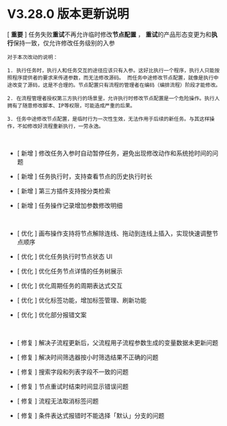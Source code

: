 # V3.28.0 版本更新说明

[ **重要** ]  任务失败**重试**不再允许临时修改**节点配置** ， **重试**的产品形态变更为和**执行**保持一致，仅允许修改任务级别的入参

```
对于本次改动的说明：

1. 执行任务时，执行人和任务交互的途径应该只有入参。这好比执行一个程序，执行人只能按照程序提供者的要求来传递参数，而无法修改源码。 而任务中途修改节点配置，就像是执行中途改变了源码，这是不合理的。节点配置只有流程的管理者在编码（编排流程）阶段才能修改。

2. 在流程管理者授权第三方执行的场景里，允许执行时修改节点配置是一个危险操作。执行人拥有了随意修改脚本、IP等权限，可能造成严重的后果。

3. 任务中途修改节点配置，是临时行为一次性生效，无法作用于后续的新任务。与其这样操作，不如修改好流程重新执行，一劳永逸。

```

  <br/>

- [ 新增 ] 修改任务入参时自动暂停任务，避免出现修改动作和系统抢时间的问题

- [ 新增 ] 任务执行时，支持查看节点的历史执行时长

- [ 新增 ] 第三方插件支持按分类检索

- [ 新增 ] 任务操作记录增加参数修改明细

  <br/>

- [ 优化 ]  画布操作支持将节点解除连线、拖动到连线上插入，实现快速调整节点顺序

- [ 优化 ]  优化任务执行时节点状态 UI

- [ 优化 ]  优化任务节点详情的任务树展示

- [ 优化 ]  优化周期任务的周期表达式交互

- [ 优化 ]  优化标签功能，增加标签管理、刷新功能

- [ 优化 ]  优化部分报错文案

    <br/>

- [ 修复 ]  解决子流程更新后，父流程用子流程参数生成的变量数据未更新问题

- [ 修复 ]  解决时间筛选器按小时筛选结果不正确的问题

- [ 修复 ] 搜索字段和列表字段不一致的问题

- [ 修复 ] 节点重试时结束时间显示错误问题

- [ 修复 ] 流程无法取消标签问题

- [ 修复 ] 条件表达式报错时不能选择「默认」分支的问题
